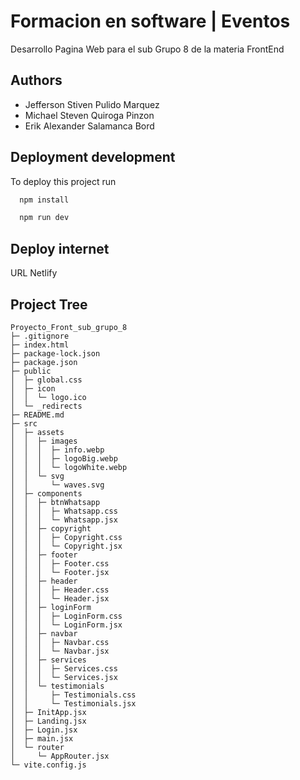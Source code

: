 
# Formacion en software | Eventos

Desarrollo Pagina Web para el sub Grupo 8 de la materia FrontEnd


## Authors

- Jefferson Stiven Pulido Marquez
- Michael Steven Quiroga Pinzon
- Erik Alexander Salamanca Bord



## Deployment development

To deploy this project run

```bash
  npm install
```
```bash
  npm run dev
```

## Deploy internet

URL Netlify

## Project Tree
```
Proyecto_Front_sub_grupo_8
├─ .gitignore
├─ index.html
├─ package-lock.json
├─ package.json
├─ public
│  ├─ global.css
│  ├─ icon
│  │  └─ logo.ico
│  └─ _redirects
├─ README.md
├─ src
│  ├─ assets
│  │  ├─ images
│  │  │  ├─ info.webp
│  │  │  ├─ logoBig.webp
│  │  │  └─ logoWhite.webp
│  │  └─ svg
│  │     └─ waves.svg
│  ├─ components
│  │  ├─ btnWhatsapp
│  │  │  ├─ Whatsapp.css
│  │  │  └─ Whatsapp.jsx
│  │  ├─ copyright
│  │  │  ├─ Copyright.css
│  │  │  └─ Copyright.jsx
│  │  ├─ footer
│  │  │  ├─ Footer.css
│  │  │  └─ Footer.jsx
│  │  ├─ header
│  │  │  ├─ Header.css
│  │  │  └─ Header.jsx
│  │  ├─ loginForm
│  │  │  ├─ LoginForm.css
│  │  │  └─ LoginForm.jsx
│  │  ├─ navbar
│  │  │  ├─ Navbar.css
│  │  │  └─ Navbar.jsx
│  │  ├─ services
│  │  │  ├─ Services.css
│  │  │  └─ Services.jsx
│  │  └─ testimonials
│  │     ├─ Testimonials.css
│  │     └─ Testimonials.jsx
│  ├─ InitApp.jsx
│  ├─ Landing.jsx
│  ├─ Login.jsx
│  ├─ main.jsx
│  └─ router
│     └─ AppRouter.jsx
└─ vite.config.js

```